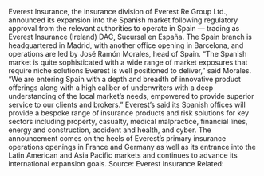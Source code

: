 Everest Insurance, the insurance division of Everest Re Group Ltd., announced its expansion into the Spanish market following regulatory approval from the relevant authorities to operate in Spain — trading as Everest Insurance (Ireland) DAC, Sucursal en España.
The Spain branch is headquartered in Madrid, with another office opening in Barcelona, and operations are led by José Ramón Morales, head of Spain.
“The Spanish market is quite sophisticated with a wide range of market exposures that require niche solutions Everest is well positioned to deliver,” said Morales. “We are entering Spain with a depth and breadth of innovative product offerings along with a high caliber of underwriters with a deep understanding of the local market’s needs, empowered to provide superior service to our clients and brokers.”
Everest’s said its Spanish offices will provide a bespoke range of insurance products and risk solutions for key sectors including property, casualty, medical malpractice, financial lines, energy and construction, accident and health, and cyber.
The announcement comes on the heels of Everest’s primary insurance operations openings in France and Germany as well as its entrance into the Latin American and Asia Pacific markets and continues to advance its international expansion goals.
Source: Everest Insurance
Related: